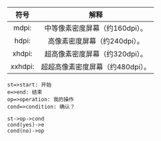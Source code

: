 | 符号  | 解释
|:-------: |:------:|
mdpi:| 中等像素密度屏幕（约160dpi）。
hdpi:| 高像素密度屏幕（约240dpi）。
xhdpi:| 超高像素密度屏幕（约320dpi）。
xxhdpi:| 超超高像素密度屏幕（约480dpi）。
```flow
st=>start: 开始
e=>end: 结束
op=>operation: 我的操作
cond=>condition: 确认？

st->op->cond
cond(yes)->e
cond(no)->op
```